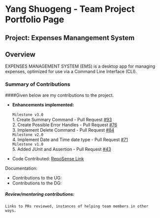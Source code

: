 # Yang Shuogeng - Team Project Portfolio Page

## Project: Expenses Manangement System

## Overview

EXPENSES MANAGEMENT SYSTEM (EMS) is a desktop app for managing expenses, optimized for use via a Command Line
Interface (CLI).

### Summary of Contributions
####Given below are my contributions to the project.

* **Enhancements implemented:**
  <br>
  <br> ```Milestone v3.0```
  <br> 1. Create Summary Command - Pull Request [#93](https://github.com/AY2122S1-TIC4001-F18-2/tp/pull/93)
  <br> 2. Create Possible Error Handles - Pull Request [#76](https://github.com/AY2122S1-TIC4001-F18-2/tp/pull/76)
  <br> 3. Implement Delete Command - Pull Request [#84](https://github.com/AY2122S1-TIC4001-F18-2/tp/pull/84)
  <br> ```Milestone v2.0```
  <br> 4. Implement Date and Time date type - Pull Request [#71](https://github.com/AY2122S1-TIC4001-F18-2/tp/pull/71)
  <br> ```Milestone v1.0```
  <br> 5. Added JUnit and Assertion - Pull Request [#43](https://github.com/AY2122S1-TIC4001-F18-2/tp/pull/43) 
  
* Code Contributed: [RepoSense Link](https://nus-tic4001-ay2122s1.github.io/tp-dashboard/?search=&sort=groupTitle&sortWithin=title&timeframe=commit&mergegroup=&groupSelect=groupByRepos&breakdown=true&checkedFileTypes=docs~functional-code~test-code~other&since=2021-09-17&tabOpen=true&tabType=authorship&tabAuthor=zyjarvis&tabRepo=AY2122S1-TIC4001-F18-2%2Ftp%5Bmaster%5D&authorshipIsMergeGroup=false&authorshipFileTypes=docs~functional-code~test-code&authorshipIsBinaryFileTypeChecked=false)

Documentation:
* Contributions to the UG:
* Contributions to the DG:
##### Review/mentoring contributions:
    Links to PRs reviewed, instances of helping team members in other ways.
